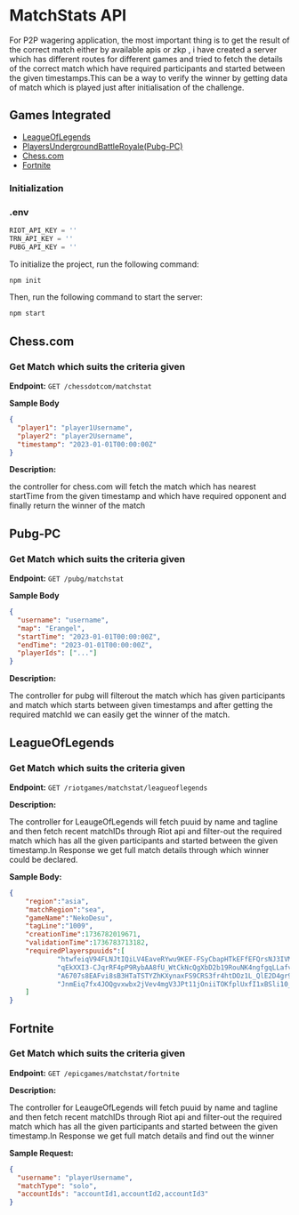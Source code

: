 # MatchStats API

For P2P wagering application, the most important thing is to get the result of the correct match either by available apis or zkp , i have created a server which has different routes for different games and tried to fetch the 
details of the correct match which have required participants and started between the given timestamps.This can be a way to verify the winner by getting data of match which is played just after initialisation of the challenge.

## Games Integrated
- [LeagueOfLegends](#LeagueOfLegends)
- [PlayersUndergroundBattleRoyale(Pubg-PC)](#Pubg)
- [Chess.com](#Chess.com)
- [Fortnite](#fortnite)

### Initialization

### .env

```js
RIOT_API_KEY = ''
TRN_API_KEY = ''
PUBG_API_KEY = ''
```

To initialize the project, run the following command:
```bash
npm init
```
Then, run the following command to start the server:
```bash
npm start
```

## Chess.com

### Get Match which suits the criteria given
**Endpoint:** `GET /chessdotcom/matchstat`

**Sample Body** 
```json
{
  "player1": "player1Username",
  "player2": "player2Username",
  "timestamp": "2023-01-01T00:00:00Z"
}
```

**Description:** 

the controller for chess.com will fetch the match which has nearest startTime from the given timestamp and which have required opponent and finally return the winner of the match


## Pubg-PC

### Get Match which suits the criteria given

**Endpoint:** `GET /pubg/matchstat`

**Sample Body** 
```json
{
  "username": "username",
  "map": "Erangel",
  "startTime": "2023-01-01T00:00:00Z",
  "endTime": "2023-01-01T00:00:00Z",
  "playerIds": ["..."]
}
```

**Description:** 

The controller for pubg will filterout the match which has given participants and match which starts between given timestamps and after getting the required matchId we can easily get the winner of the match.


## LeagueOfLegends

### Get Match which suits the criteria given

**Endpoint:** `GET /riotgames/matchstat/leagueoflegends`

**Description:** 

The controller for LeaugeOfLegends will fetch puuid by name and tagline and then fetch recent matchIDs through Riot api and filter-out the required match which has all the given participants and started between the given timestamp.In Response we get full match details through which winner could be declared.

**Sample Body:**
```json
{
    "region":"asia",
    "matchRegion":"sea",
    "gameName":"NekoDesu",
    "tagLine":"1009",
    "creationTime":1736782019671,
    "validationTime":1736783713182,
    "requiredPlayerspuuids":[
            "htwfeiqV94FLNJtIQiLV4EaveRYwu9KEF-FSyCbapHTkEFfEFQrsNJ3IVMYvtZvLTYYdz_VqU58YdQ",
            "qEkXXI3-CJqrRF4pP9RybAA8fU_WtCkNcQgXbD2b19RouNK4ngfgqLLafvkSPRqYf5Wj1O_hBBLgRw",
            "A6707s8EAFvi8sB3HTaTSTYZhKXynaxFS9CRS3fr4htDOz1L_QlE2D4gr9QMFR_8WQdJvie__fR9ZA",
            "JnmEiq7fx4JOQgvxwbx2jVev4mgV3JPt11jOniiTOKfplUxfI1xBSli10_doZPJbswTD3gPOQ7iC3g"
    ]
}
```

## Fortnite

### Get Match which suits the criteria given
**Endpoint:** `GET /epicgames/matchstat/fortnite`

**Description:** 

The controller for LeaugeOfLegends will fetch puuid by name and tagline and then fetch recent matchIDs through Riot api and filter-out the required match which has all the given participants and started between the given timestamp.In Response we get full match details and find out the winner

**Sample Request:**
```json
{
  "username": "playerUsername",
  "matchType": "solo",
  "accountIds": "accountId1,accountId2,accountId3"
}
```